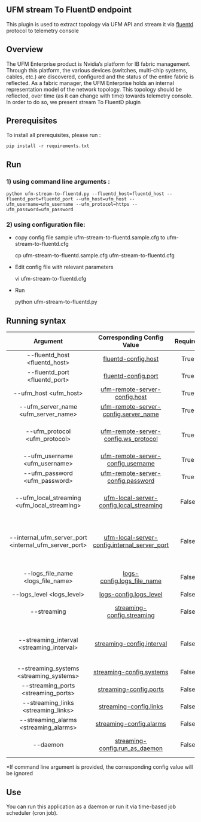 UFM stream To FluentD endpoint
--------------------------------------------------------


This plugin is used to extract topology via UFM API and stream it via [fluentd](https://www.fluentd.org/) protocol to telemetry console

Overview
--------------------------------------------------------

The UFM Enterprise product is Nvidia’s platform for IB fabric management. Through this platform, the various devices (switches, multi-chip systems, cables, etc.) are discovered, configured and the status of the entire fabric is reflected.
As a fabric manager, the UFM Enterprise holds an internal representation model of the network topology. This topology should be reflected, over time (as it can change with time) towards telemetry console. In order to do so, we present stream To FluentD plugin



Prerequisites 
--------------------------------------------------------

To install all prerequisites, please run :

    pip install -r requirements.txt

Run  
-------------------------------------------------------- 
### 1) using command line arguments :


    python ufm-stream-to-fluentd.py --fluentd_host=fluentd_host --fluentd_port=fluentd_port --ufm_host=ufm_host --ufm_username=ufm_username --ufm_protocol=https --ufm_password=ufm_password


### 2) using configuration file:
  
  - copy config file sample ufm-stream-to-fluentd.sample.cfg to ufm-stream-to-fluentd.cfg 
      
    
    cp ufm-stream-to-fluentd.sample.cfg ufm-stream-to-fluentd.cfg

  - Edit config file with relevant parameters 

    
    vi ufm-stream-to-fluentd.cfg

  - Run

    
    python ufm-stream-to-fluentd.py

 Running syntax
--------------------------------------------------------

| Argument | Corresponding Config Value | Required | Description | 
| :---: | :---: |:---: |:---: |
| --fluentd_host <fluentd_host> | [fluentd-config.host](ufm-stream-to-fluentd.sample.cfg#L25) | True |  Hostname or IP for FluentD endpoint
| --fluentd_port <fluentd_port> | [fluentd-config.port](ufm-stream-to-fluentd.sample.cfg#L26) | True | Port for FluentD endpoint  
| --ufm_host <ufm_host> | [ufm-remote-server-config.host](ufm-stream-to-fluentd.sample.cfg#L2) | True | Hostname or IP for The UFM Enterprise
| --ufm_server_name <ufm_server_name> | [ufm-remote-server-config.server_name](ufm-stream-to-fluentd.sample.cfg#L3) | True | Server name for The UFM Enterprise
| --ufm_protocol <ufm_protocol> | [ufm-remote-server-config.ws_protocol](ufm-stream-to-fluentd.sample.cfg#L5) | True | Web services protocol used by UFM Enterprise (HTTP, HTTPS)  
| --ufm_username <ufm_username> | [ufm-remote-server-config.username](ufm-stream-to-fluentd.sample.cfg#L7) | True | Username of UFM user
| --ufm_password <ufm_password> | [ufm-remote-server-config.password](ufm-stream-to-fluentd.sample.cfg#L8) | True | Password of UFM user
| --ufm_local_streaming <ufm_local_streaming> | [ufm-local-server-config.local_streaming](ufm-stream-to-fluentd.sample.cfg#L11) | False | If Enabled,the topology will be streamed from internal ufm server
| --internal_ufm_server_port <internal_ufm_server_port> | [ufm-local-server-config.internal_server_port](ufm-stream-to-fluentd.sample.cfg#L13) | False | Internal ufm server port [Required in case ufm_local_streaming is enabled (Default is 8000)]
| --logs_file_name <logs_file_name> | [logs-config.logs_file_name](ufm-stream-to-fluentd.sample.cfg#L30) | False | Log file name, if not provided a default stream wil lbe used
| --logs_level <logs_level> | [logs-config.logs_level](ufm-stream-to-fluentd.sample.cfg#L33) | False | Default is 'info'
| --streaming <streaming> | [streaming-config.streaming](ufm-stream-to-fluentd.sample.cfg#L16) | False | Enable/Disable topology streaming [Default is 'True']
| --streaming_interval <streaming_interval> | [streaming-config.interval](ufm-stream-to-fluentd.sample.cfg#L17) | False | The periodic interval [the script will be ran in every X minutes (Default is 5 minutes)]
| --streaming_systems <streaming_systems> | [streaming-config.systems](ufm-stream-to-fluentd.sample.cfg#L18) | False | Default is 'True'
| --streaming_ports <streaming_ports> | [streaming-config.ports](ufm-stream-to-fluentd.sample.cfg#L19) | False | Default is 'True'
| --streaming_links <streaming_links> | [streaming-config.links](ufm-stream-to-fluentd.sample.cfg#L20) | False | Default is 'True'
| --streaming_alarms <streaming_alarms> | [streaming-config.alarms](ufm-stream-to-fluentd.sample.cfg#L21) | False | Default is 'True'
| --daemon <daemon> | [streaming-config.run_as_daemon](ufm-stream-to-fluentd.sample.cfg#L22) | False | Runs the application as a daemon. Default is 'False'
   
*If command line argument is provided, the corresponding config value will be ignored

Use
-------------------------------------------------------- 
You can run this application as a daemon or run it via time-based job scheduler (cron job).
